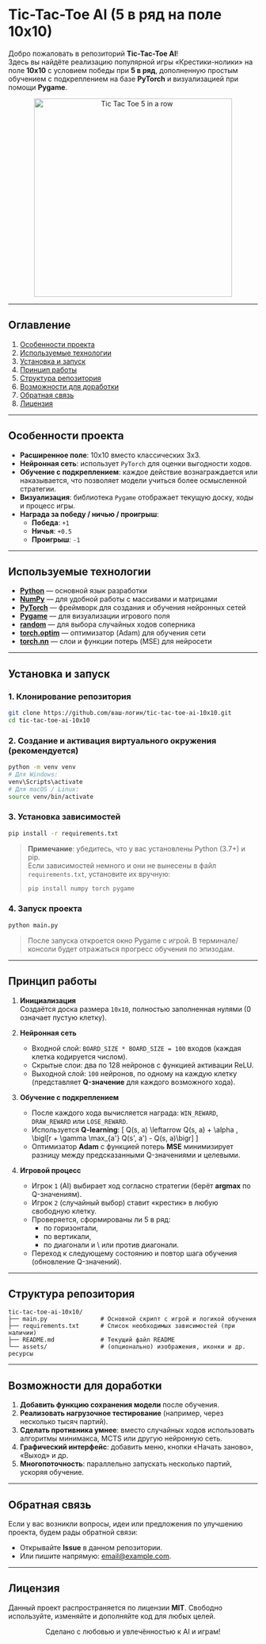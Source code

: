 # Tic-Tac-Toe AI (5 в ряд на поле 10x10)

Добро пожаловать в репозиторий **Tic-Tac-Toe AI**!  
Здесь вы найдёте реализацию популярной игры «Крестики-нолики» на поле **10x10** с условием победы при **5 в ряд**, дополненную простым обучением с подкреплением на базе **PyTorch** и визуализацией при помощи **Pygame**.

<p align="center">
  <img width="400" src="https://user-images.githubusercontent.com/25181517/183357849-86f72a59-fbfc-49a0-b28d-3b2fce5a8c6e.png" alt="Tic Tac Toe 5 in a row">
</p>

---

## Оглавление
1. [Особенности проекта](#особенности-проекта)
2. [Используемые технологии](#используемые-технологии)
3. [Установка и запуск](#установка-и-запуск)
4. [Принцип работы](#принцип-работы)
5. [Структура репозитория](#структура-репозитория)
6. [Возможности для доработки](#возможности-для-доработки)
7. [Обратная связь](#обратная-связь)
8. [Лицензия](#лицензия)

---

## Особенности проекта
- **Расширенное поле**: 10x10 вместо классических 3x3.
- **Нейронная сеть**: использует `PyTorch` для оценки выгодности ходов.
- **Обучение с подкреплением**: каждое действие вознаграждается или наказывается, что позволяет модели учиться более осмысленной стратегии.
- **Визуализация**: библиотека `Pygame` отображает текущую доску, ходы и процесс игры.
- **Награда за победу / ничью / проигрыш**:
  - **Победа**: `+1`
  - **Ничья**: `+0.5`
  - **Проигрыш**: `-1`

---

## Используемые технологии
- [**Python**](https://www.python.org/) — основной язык разработки
- [**NumPy**](https://numpy.org/) — для удобной работы с массивами и матрицами
- [**PyTorch**](https://pytorch.org/) — фреймворк для создания и обучения нейронных сетей
- [**Pygame**](https://www.pygame.org/) — для визуализации игрового поля
- [**random**](https://docs.python.org/3/library/random.html) — для выбора случайных ходов соперника
- [**torch.optim**](https://pytorch.org/docs/stable/optim.html) — оптимизатор (Adam) для обучения сети
- [**torch.nn**](https://pytorch.org/docs/stable/generated/torch.nn.Module.html) — слои и функции потерь (MSE) для нейросети

---

## Установка и запуск

### 1. Клонирование репозитория
```bash
git clone https://github.com/ваш-логин/tic-tac-toe-ai-10x10.git
cd tic-tac-toe-ai-10x10
```

### 2. Создание и активация виртуального окружения (рекомендуется)
```bash
python -m venv venv
# Для Windows:
venv\Scripts\activate
# Для macOS / Linux:
source venv/bin/activate
```

### 3. Установка зависимостей
```bash
pip install -r requirements.txt
```
> **Примечание**: убедитесь, что у вас установлены Python (3.7+) и pip.  
> Если зависимостей немного и они не вынесены в файл `requirements.txt`, установите их вручную:
> ```bash
> pip install numpy torch pygame
> ```

### 4. Запуск проекта
```bash
python main.py
```
> После запуска откроется окно Pygame с игрой. В терминале/консоли будет отражаться прогресс обучения по эпизодам.

---

## Принцип работы

1. **Инициализация**  
   Создаётся доска размера `10x10`, полностью заполненная нулями (0 означает пустую клетку).
   
2. **Нейронная сеть**  
   - Входной слой: `BOARD_SIZE * BOARD_SIZE = 100` входов (каждая клетка кодируется числом).
   - Скрытые слои: два по 128 нейронов с функцией активации ReLU.
   - Выходной слой: `100` нейронов, по одному на каждую клетку (представляет **Q-значение** для каждого возможного хода).

3. **Обучение с подкреплением**  
   - После каждого хода вычисляется награда: `WIN_REWARD`, `DRAW_REWARD` или `LOSE_REWARD`.
   - Используется **Q-learning**:
     \[
     Q(s, a) \leftarrow Q(s, a) + \alpha \, \bigl[r + \gamma \max_{a'} Q(s', a') - Q(s, a)\bigr]
     \]
   - Оптимизатор **Adam** с функцией потерь **MSE** минимизирует разницу между предсказанными Q-значениями и целевыми.

4. **Игровой процесс**  
   - Игрок `1` (AI) выбирает ход согласно стратегии (берёт **argmax** по Q-значениям).
   - Игрок `2` (случайный выбор) ставит «крестик» в любую свободную клетку.
   - Проверяется, сформированы ли 5 в ряд:
     - по горизонтали,
     - по вертикали,
     - по диагонали и \ или против диагонали.
   - Переход к следующему состоянию и повтор шага обучения (обновление Q-значений).

---

## Структура репозитория

```
tic-tac-toe-ai-10x10/
├── main.py               # Основной скрипт с игрой и логикой обучения
├── requirements.txt      # Список необходимых зависимостей (при наличии)
├── README.md             # Текущий файл README
└── assets/               # (опционально) изображения, иконки и др. ресурсы
```

---

## Возможности для доработки
1. **Добавить функцию сохранения модели** после обучения.
2. **Реализовать нагрузочное тестирование** (например, через несколько тысяч партий).
3. **Сделать противника умнее**: вместо случайных ходов использовать алгоритмы минимакса, MCTS или другую нейронную сеть.
4. **Графический интерфейс**: добавить меню, кнопки «Начать заново», «Выход» и др.
5. **Многопоточность**: параллельно запускать несколько партий, ускоряя обучение.

---

## Обратная связь
Если у вас возникли вопросы, идеи или предложения по улучшению проекта, будем рады обратной связи:
- Открывайте **Issue** в данном репозитории.
- Или пишите напрямую: [email@example.com](mailto:email@example.com).

---

## Лицензия
Данный проект распространяется по лицензии **MIT**. Свободно используйте, изменяйте и дополняйте код для любых целей.

<p align="center">
  Сделано с любовью и увлечённостью к AI и играм!  
</p>
